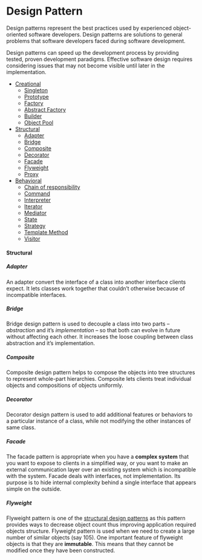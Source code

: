 # Design Pattern

Design patterns represent the best practices used by experienced object-oriented software developers. Design patterns are solutions to general problems that software developers faced during software development.

Design patterns can speed up the development process by providing tested, proven development paradigms. Effective software design requires considering issues that may not become visible until later in the implementation.

- [Creational](creational/README.md)
  - [Singleton](creational/Singleton.md)
  - [Prototype](creational/Prototype.md)
  - [Factory](creational/Factory.md)
  - [Abstract Factory](creational/Abstract_Factory.md)
  - [Builder](creational/Builder.md)
  - [Object Pool](creational/Object_Pool.md)
- [Structural](#structural)
  - [Adapter](#adapter)
  - [Bridge](#bridge)
  - [Composite](#composite)
  - [Decorator](#decorator)
  - [Facade](#facade)
  - [Flyweight](#flyweight)
  - [Proxy]()
- [Behavioral]()
  - [Chain of responsibility]()
  - [Command]()
  - [Interpreter]()
  - [Iterator]()
  - [Mediator]()
  - [State]()
  - [Strategy]()
  - [Template Method]()
  - [Visitor]()



#### Structural

##### Adapter

An adapter convert the interface of a class into another interface clients expect. It lets classes work 		  together that couldn’t otherwise because of incompatible interfaces.



##### Bridge

Bridge design pattern is used to decouple a class into two parts – *abstraction* and it’s *implementation* – so that both can evolve in future without affecting each other. It increases the loose coupling between class abstraction and it’s implementation.



##### Composite

Composite design pattern helps to compose the objects into tree structures to represent whole-part hierarchies. Composite lets clients treat individual objects and compositions of objects uniformly.



##### Decorator

Decorator design pattern is used to add additional features or behaviors to a particular instance of a class, while not modifying the other instances of same class.



##### Facade

The facade pattern is appropriate when you have a **complex system** that you want to expose to clients in a simplified way, or you want to make an external communication layer over an existing system which is incompatible with the system. Facade deals with interfaces, not implementation. Its purpose is to hide internal complexity behind a single interface that appears simple on the outside.



##### Flyweight

Flyweight pattern is one of the [structural design patterns](https://www.geeksforgeeks.org/design-patterns-set-1-introduction/) as this pattern provides ways to decrease object count thus improving application required objects structure. Flyweight pattern is used when we need to create a large number of similar objects (say 105). One important feature of flyweight objects is that they are **immutable**. This means that they cannot be modified once they have been constructed.

